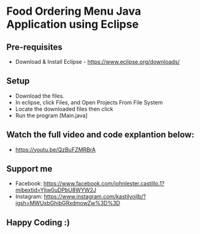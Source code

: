 # Food Ordering Menu Java Application using Eclipse

## Pre-requisites
  - Download & Install Eclipse - https://www.eclipse.org/downloads/

## Setup
  - Download the files.
  - In eclipse, click Files, and Open Projects From File System
  - Locate the downloaded files then click
  - Run the program [Main.java]

## Watch the full video and code explantion below:
  - https://youtu.be/QzBuFZMRBrA

## Support me
  - Facebook: https://www.facebook.com/johnlester.castillo.1?mibextid=YIjw0uDPbU8WYW2J
  - Instagram: https://www.instagram.com/kastilyojlb/?igsh=MWUxbGhibGRxdmowZw%3D%3D

## Happy Coding :)
